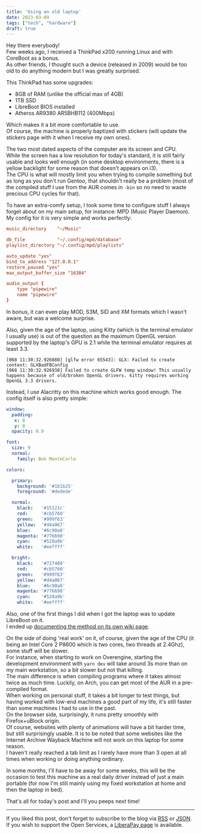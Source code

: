 ```yaml
---
title: 'Using an old laptop'
date: 2023-03-09
tags: ["tech", "hardware"]
draft: true
---
```


Hey there everybody!  
Few weeks ago, I received a ThinkPad x200 running Linux and with CoreBoot as a bonus.  
As other friends, I thought such a device (released in 2009) would be too old to do anything modern but I was greatly surprised.

This ThinkPad has some upgrades:

 - 8GB of RAM (unlike the official max of 4GB)
 - 1TB SSD
 - LibreBoot BIOS installed
 - Atheros AR9380 AR5BHB112 (400Mbps)

Which makes it a bit more comfortable to use.  
Of course, the machine is properly baptized with stickers (will update the stickers page with it when I receive my own ones).  

The two most dated aspects of the computer are its screen and CPU.  
While the screen has a low resolution for today's standard, it is still fairly usable and looks well enough (in some desktop environments, there is a yellow backlight for some reason that doesn't appears on i3).  
The CPU is what will mostly limit you when trying to compile something but as long as you don't run Gentoo, that shouldn't really be a problem (most of the compiled stuff I use from the AUR comes in `-bin` so no need to waste precious CPU cycles for that).

To have an extra-comfy setup, I took some time to configure stuff I always forget about on my main setup, for instance: MPD (Music Player Daemon).  
My config for it is very simple and works perfectly:
```conf
music_directory    "~/Music"

db_file            "~/.config/mpd/database"
playlist_directory "~/.config/mpd/playlists"

auto_update "yes"
bind_to_address "127.0.0.1"
restore_paused "yes"
max_output_buffer_size "16384"

audio_output {
    type "pipewire"
    name "pipewire"
}
```

In bonus, it can even play MOD, S3M, SID and XM formats which I wasn't aware, but was a welcome surprise.

Also, given the age of the laptop, using Kitty (which is the terminal emulator I usually use) is out of the question as the maximum OpenGL version supported by the laptop's GPU is 2.1 while the terminal emulator requires at least 3.3.
```
[068 11:30:32.926880] [glfw error 65543]: GLX: Failed to create context: GLXBadFBConfig
[068 11:30:32.926938] Failed to create GLFW temp window! This usually happens because of old/broken OpenGL drivers. kitty requires working OpenGL 3.3 drivers.
```

Instead, I use Alacritty on this machine which works good enough. The config itself is also pretty simple:
```yml
window:
  padding:
   x: 8
   y: 8
  opacity: 0.9

font:
  size: 9
  normal:
    family: Bok MonteCarlo

colors:

  primary:
    background: '#1b1b25'
    foreground: '#dedede'

  normal:
    black:   '#15121c'
    red:     '#cb5760'
    green:   '#999f63'
    yellow:  '#d4a067'
    blue:    '#6c90a8'
    magenta: '#776690'
    cyan:    '#528a9b'
    white:   '#eeffff'

  bright:
    black:   '#727480'
    red:     '#cb5760'
    green:   '#999f63'
    yellow:  '#d4a067'
    blue:    '#6c90a8'
    magenta: '#776690'
    cyan:    '#528a9b'
    white:   '#eeffff'
```

Also, one of the first things I did when I got the laptop was to update LibreBoot on it.  
I ended up [documenting the method on its own wiki page](/wiki/documentation/x200).

On the side of doing 'real work' on it, of course, given the age of the CPU (it being an Intel Core 2 P8600 which is two cores, two threads at 2.4Ghz), some stuff will be slower.  
For instance, when starting to work on Overengine, starting the development environment with `yarn dev` will take around 3s more than on my main workstation, so a bit slower but not that killing.  
The main difference is when compiling programs where it takes almost twice as much time. Luckily, on Arch, you can get most of the AUR in a pre-compiled format.  
When working on personal stuff, it takes a bit longer to test things, but having worked with low-end machines a good part of my life, it's still faster than some machines I had to use in the past.  
On the browser side, surprisingly, it runs pretty smoothly with Firefox+uBlock origin.  
Of course, websites with plenty of animations will have a bit harder time, but still surprisingly usable. It is to be noted that some websites like the Internet Archive Wayback Machine will not work on this laptop for some reason.  
I haven't really reached a tab limit as I rarely have more than 3 open at all times when working or doing anything ordinary.

In some months, I'll have to be away for some weeks, this will be the occasion to test this machine as a real daily driver instead of just a main portable (for now I'm still mainly using my fixed workstation at home and then the laptop in bed).  

That's all for today's post and I'll you peeps next time!

---

If you liked this post, don't forget to subscribe to the blog via [RSS](/blog/index.xml) or [JSON](/blog/index.json).  
If you wish to support the Open Services, a [LiberaPay page](https://liberapay.com/Jae) is available.
